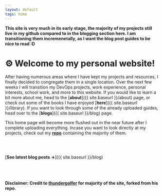 ```yaml
---
layout: default
tags: home
---
```


**This site is very much in its early stage, the majority of my projects still live in my github compared to in the blogging section here. I am transitioning them incremenetally, as I want the blog post guides to be nice to read :D**

# ⚙️ Welcome to my personal website!

After having numerous areas where I have kept my projects and resources, I finally decided to congregate them in a single location. Over the next few weeks I will transition my DevOps projects, work experience, personal interests, school work, and more to this website. If you would like to learn a bit more about me, head to the [**about**]({{ site.baseurl }}/about) page, or check out some of the books I have enjoyed [**here**]({{ site.baseurl }}/library). If you want to look through some of the already uploaded guides, head over to the [**blogs**]({{ site.baseurl }}/blog) page.

This home page will become more flushed out in the near future after I complete uploading everything. Incase you want to look directly at my projects, check out my [**repo**](https://github.com/011000100110111101101111/Nexus) containing the majority of them.

<br>

<br>

[**See latest blog posts →**]({{ site.baseurl }}/blog)

<br>
<br>

#### Disclaimer: Credit to [thundergolfer](https://github.com/thundergolfer/thundergolfer.github.io/tree/main) for majority of the site, forked from his repo.
